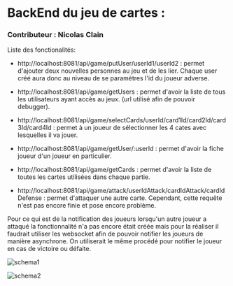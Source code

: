 # BackEnd du jeu de cartes :

### Contributeur : Nicolas Clain

Liste des fonctionalités:
- http://localhost:8081/api/game/putUser/userId1/userId2 : permet d'ajouter deux nouvelles personnes au jeu et de les lier. Chaque user créé aura donc au niveau de se paramètres l'id du joueur adverse.

- http://localhost:8081/api/game/getUsers : permet d'avoir la liste de tous les utilisateurs ayant accès au jeux. (url utilisé afin de pouvoir debugger).

- http://localhost:8081/api/game/selectCards/userId/card1Id/card2Id/card3Id/card4Id : permet à un joueur de sélectionner les 4 cates avec lesquelles il va jouer.

- http://localhost:8081/api/game/getUser/:userId : permet d'avoir la fiche joueur d'un joueur en particulier.

- http://localhost:8081/api/game/getCards : permet d'avoir la liste de toutes les cartes utilisées dans chaque partie. 

- http://localhost:8081/api/game/attack/userIdAttack/cardIdAttack/cardIdDefense : permet d'attaquer une autre carte. Cependant, cette requête n'est pas encore finie et pose encore problème. 

Pour ce qui est de la notification des joueurs lorsqu'un autre joueur a attaqué la fonctionnalité n'a pas encore était créée mais pour la réaliser il faudrait utiliser les websocket afin de pouvoir notifier les joueurs de manière asynchrone. On utiliserait le même procédé pour notifier le joueur en cas de victoire ou défaite.


![schema1](1.png)

![schema2](2.png)
